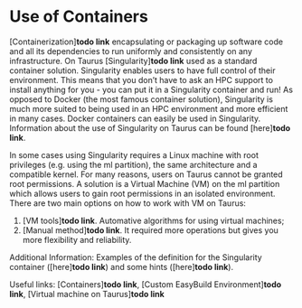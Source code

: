 # Use of Containers

[Containerization]**todo link** encapsulating or packaging up software code and all its dependencies
to run uniformly and consistently on any infrastructure. On Taurus [Singularity]**todo link** used
as a standard container solution. Singularity enables users to have full control of their
environment. This means that you don’t have to ask an HPC support to install anything for you - you
can put it in a Singularity container and run! As opposed to Docker (the most famous container
solution), Singularity is much more suited to being used in an HPC environment and more efficient in
many cases. Docker containers can easily be used in Singularity. Information about the use of
Singularity on Taurus can be found [here]**todo link**.

In some cases using Singularity requires a Linux machine with root privileges (e.g. using the ml
partition), the same architecture and a compatible kernel. For many reasons, users on Taurus cannot
be granted root permissions. A solution is a Virtual Machine (VM) on the ml partition which allows
users to gain root permissions in an isolated environment. There are two main options on how to work
with VM on Taurus:

  1. [VM tools]**todo link**. Automative algorithms for using virtual machines;
  1. [Manual method]**todo link**. It required more operations but gives you more flexibility and reliability.

Additional Information: Examples of the definition for the Singularity container ([here]**todo
link**) and some hints ([here]**todo link**).

Useful links: [Containers]**todo link**, [Custom EasyBuild Environment]**todo link**, [Virtual
machine on Taurus]**todo link**
